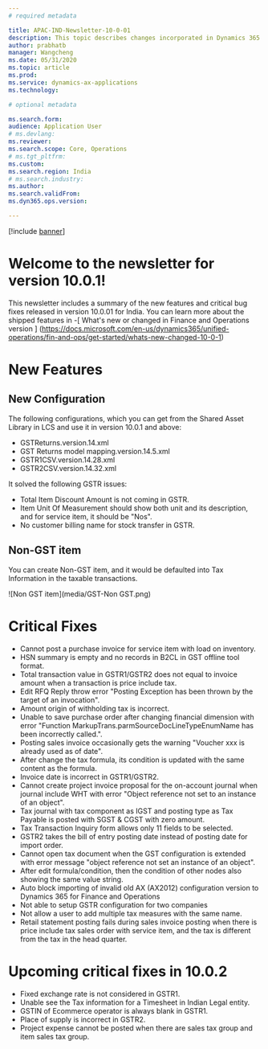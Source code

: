 ```yaml
---
# required metadata

title: APAC-IND-Newsletter-10-0-01
description: This topic describes changes incorporated in Dynamics 365 Application version 10-0-01
author: prabhatb
manager: Wangcheng
ms.date: 05/31/2020
ms.topic: article
ms.prod: 
ms.service: dynamics-ax-applications
ms.technology: 

# optional metadata

ms.search.form: 
audience: Application User
# ms.devlang: 
ms.reviewer: 
ms.search.scope: Core, Operations
# ms.tgt_pltfrm: 
ms.custom: 
ms.search.region: India
# ms.search.industry: 
ms.author: 
ms.search.validFrom: 
ms.dyn365.ops.version: 

---
```

[!include [banner](../includes/banner.md)]

# Welcome to the newsletter for version 10.0.1! 

This newsletter includes a summary of the new features and critical bug fixes released in version 10.0.01 for India.
You can learn more about the shipped features in 
-[ What's new or changed in Finance and Operations version ] (https://docs.microsoft.com/en-us/dynamics365/unified-operations/fin-and-ops/get-started/whats-new-changed-10-0-1)

# New Features
## New Configuration 
The following configurations, which you can get from the Shared Asset Library in LCS and use it in version 10.0.1 and above:
 
- GSTReturns.version.14.xml
- GST Returns model mapping.version.14.5.xml
- GSTR1CSV.version.14.28.xml
- GSTR2CSV.version.14.32.xml
 
It solved the following GSTR issues:
- Total Item Discount Amount is not coming in GSTR.
- Item Unit Of Measurement should show both unit and its description, and for service item, it should be "Nos".
- No customer billing name for stock transfer in GSTR.

## Non-GST item
You can create Non-GST item, and it would be defaulted into Tax Information in the taxable transactions.


![Non GST item](media/GST-Non GST.png)

# Critical Fixes 

- Cannot post a purchase invoice for service item with load on inventory.
- HSN summary is empty and no records in B2CL in GST offline tool format.
- Total transaction value in GSTR1/GSTR2 does not equal to invoice amount when a transaction is price include tax.
- Edit RFQ Reply throw error "Posting Exception has been thrown by the target of an invocation".
- Amount origin of withholding tax is incorrect.
- Unable to save purchase order after changing financial dimension with error "Function MarkupTrans.parmSourceDocLineTypeEnumName
  has  been incorrectly called.".
- Posting sales invoice occasionally gets the warning "Voucher xxx is already used as of date".
- After change the tax formula, its condition is updated with the same content as the formula.
- Invoice date is incorrect in GSTR1/GSTR2.
- Cannot create project invoice proposal for the on-account journal when journal include WHT with error "Object reference not
  set to an instance of an object".
-	Tax journal with tax component as IGST and posting type as Tax Payable is posted with SGST & CGST with zero amount.
- Tax Transaction Inquiry form allows only 11 fields to be selected.
- GSTR2 takes the bill of entry posting date instead of posting date for import order.
- Cannot open tax document when the GST configuration is extended with error message "object reference not set an
  instance of an object".
- After edit formula/condition, then the condition of other nodes also showing the same value string.
- Auto block importing of invalid old AX (AX2012) configuration version to Dynamics 365 for Finance and Operations
- Not able to setup GSTR configuration for two companies
- Not allow a user to add multiple tax measures with the same name.
- Retail statement posting fails during sales invoice posting when there is price include tax sales order with service item, 
  and the tax is different from the tax in the head quarter.

# Upcoming critical fixes in 10.0.2 

- Fixed exchange rate is not considered in GSTR1.
- Unable see the Tax information for a Timesheet in Indian Legal entity.
- GSTIN of Ecommerce operator is always blank in GSTR1.
- Place of supply is incorrect in GSTR2.
- Project expense cannot be posted when there are sales tax group and item sales tax group. 
